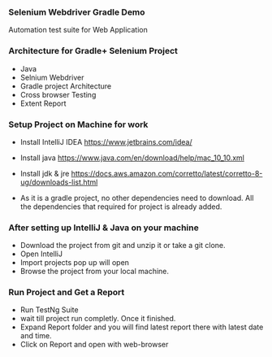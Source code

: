 ### Selenium Webdriver Gradle Demo
Automation test suite for Web Application

### Architecture for Gradle+ Selenium Project
- Java
- Selnium Webdriver
- Gradle project Architecture
- Cross browser Testing
- Extent Report

### Setup Project on Machine for work 

- Install IntelliJ IDEA
https://www.jetbrains.com/idea/

- Install java 
https://www.java.com/en/download/help/mac_10_10.xml

- Install jdk & jre 
https://docs.aws.amazon.com/corretto/latest/corretto-8-ug/downloads-list.html

- As it is a gradle project, no other dependencies need to download. All the dependencies that required for project is already added.


### After setting up IntelliJ & Java on your machine 

- Download the project from git and unzip it or take a git clone.
- Open IntelliJ
- Import projects pop up will open
- Browse the project from your local machine.


### Run Project and Get a Report 
- Run TestNg Suite
- wait till project run completly. Once it finished.
- Expand Report folder and you will find latest report there with latest date and time.
- Click on Report and open with web-browser
